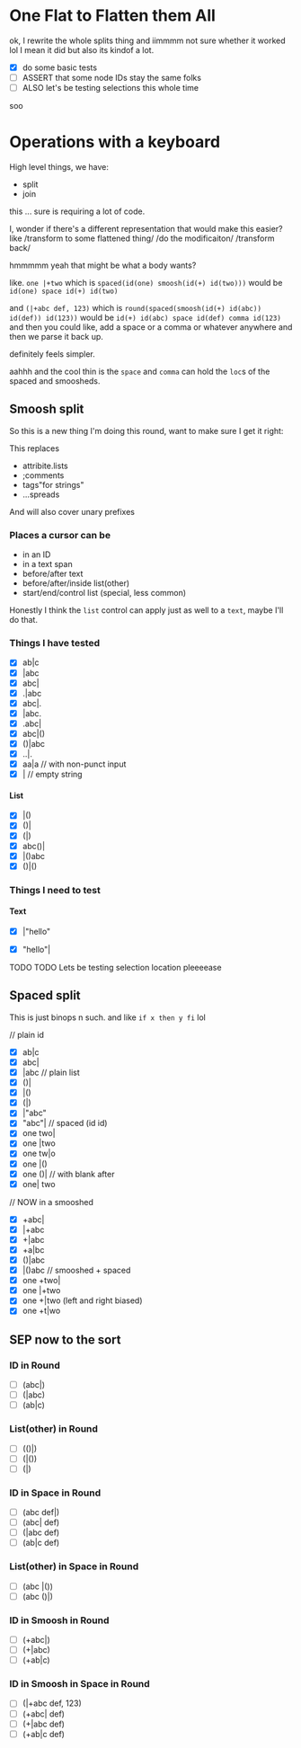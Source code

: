 
# One Flat to Flatten them All

ok, I rewrite the whole splits thing
and iimmmm not sure whether it worked lol
I mean it did
but also
its kindof a lot.

- [x] do some basic tests
- [ ] ASSERT that some node IDs stay the same folks
- [ ] ALSO let's be testing selections this whole time

soo



# Operations with a keyboard

High level things, we have:
- split
- join

this ... sure is requiring a lot of code.

I, wonder if there's a different representation
that would make this easier?
like /transform to some flattened thing/ /do the modificaiton/ /transform back/

hmmmmm yeah that might be what a body wants?

like.
`one |+two` which is
`spaced(id(one) smoosh(id(+) id(two)))`
would be
`id(one) space id(+) id(two)`

and `(|+abc def, 123)`
which is
`round(spaced(smoosh(id(+) id(abc)) id(def)) id(123))`
would be
`id(+) id(abc) space id(def) comma id(123)`
and then you could like, add a space or a comma or whatever anywhere
and then we parse it back up.

definitely feels simpler.

aahhh and the cool thin is the `space` and `comma` can hold the `loc`s of the spaced and smoosheds.


## Smoosh split

So this is a new thing I'm doing this round, want to make sure I get it right:

This replaces
- attribite.lists
- ;comments
- tags"for strings"
- ...spreads

And will also cover unary prefixes

### Places a cursor can be

- in an ID
- in a text span
- before/after text
- before/after/inside list(other)
- start/end/control list (special, less common)

Honestly I think the `list` control can apply just as well to a `text`, maybe I'll do that.

### Things I have tested

- [x] ab|c
- [x] |abc
- [x] abc|
- [x] .|abc
- [x] abc|.
- [x] |abc.
- [x] .abc|
- [x] abc|()
- [x] ()|abc
- [x] ..|.
- [x] aa|a // with non-punct input
- [x] | // empty string

#### List

- [x] |()
- [x] ()|
- [x] (|)
- [x] abc()|
- [x] |()abc
- [x] ()|()

### Things I need to test

#### Text

- [x] |"hello"
- [x] "hello"|


TODO TODO Lets be testing selection location pleeeease


## Spaced split

This is just binops n such. and like `if x then y fi` lol

// plain id
- [x] ab|c
- [x] abc|
- [x] |abc
// plain list
- [x] ()|
- [x] |()
- [x] (|)
- [x] |"abc"
- [x] "abc"|
// spaced (id id)
- [x] one two|
- [x] one |two
- [x] one tw|o
- [x] one |()
- [x] one ()|
// with blank after
- [x] one|  two

// NOW in a smooshed
- [x] +abc|
- [x] |+abc
- [x] +|abc
- [x] +a|bc
- [x] ()|abc
- [x] |()abc
// smooshed + spaced
- [x] one +two|
- [x] one |+two
- [x] one +|two (left and right biased)
- [x] one +t|wo

## SEP now to the sort

### ID in Round

- [ ] (abc|)
- [ ] (|abc)
- [ ] (ab|c)

### List(other) in Round

- [ ] (()|)
- [ ] (|())
- [ ] (|)

### ID in Space in Round

- [ ] (abc def|)
- [ ] (abc| def)
- [ ] (|abc def)
- [ ] (ab|c def)

### List(other) in Space in Round

- [ ] (abc |())
- [ ] (abc ()|)

### ID in Smoosh in Round

- [ ] (+abc|)
- [ ] (+|abc)
- [ ] (+ab|c)

### ID in Smoosh in Space in Round

- [ ] (|+abc def, 123)
- [ ] (+abc| def)
- [ ] (+|abc def)
- [ ] (+ab|c def)
